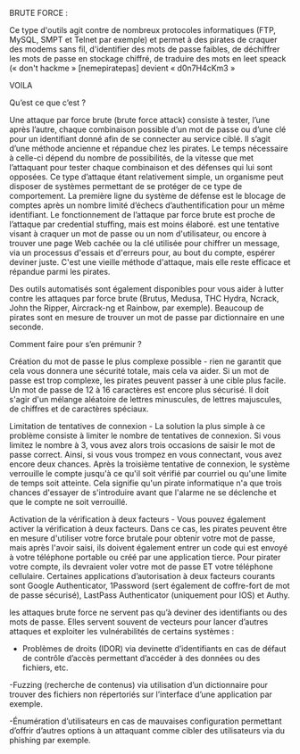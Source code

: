 BRUTE FORCE : 

Ce type d'outils agit contre de nombreux protocoles informatiques (FTP, MySQL, SMPT et Telnet par exemple) et permet à des pirates de craquer des modems sans fil, d'identifier des mots de passe faibles, de déchiffrer les mots de passe en stockage chiffré, de traduire des mots en leet speack (« don't hackme » [nemepiratepas] devient « d0n7H4cKm3 »




VOILA 

Qu’est ce que c’est ? 

Une attaque par force brute (brute force attack) consiste à tester, l’une après l’autre, chaque combinaison possible d’un mot de passe ou d’une clé pour un identifiant donné afin de se connecter au service ciblé.
Il s’agit d’une méthode ancienne et répandue chez les pirates. Le temps nécessaire à celle-ci dépend du nombre de possibilités, de la vitesse que met l’attaquant pour tester chaque combinaison et des défenses qui lui sont opposées.
Ce type d’attaque étant relativement simple, un organisme peut disposer de systèmes permettant de se protéger de ce type de comportement. La première ligne du système de défense est le blocage de comptes après un nombre limité d’échecs d’authentification pour un même identifiant.
Le fonctionnement de l’attaque par force brute est proche de l’attaque par credential stuffing, mais est moins élaboré.
est une tentative visant à craquer un mot de passe ou un nom d'utilisateur, ou encore à trouver une page Web cachée ou la clé utilisée pour chiffrer un message, via un processus d'essais et d'erreurs pour, au bout du compte, espérer deviner juste. C'est une vieille méthode d'attaque, mais elle reste efficace et répandue parmi les pirates.


Des outils automatisés sont également disponibles pour vous aider à lutter contre les attaques par force brute (Brutus, Medusa, THC Hydra, Ncrack, John the Ripper, Aircrack-ng et Rainbow, par exemple). Beaucoup de pirates sont en mesure de trouver un mot de passe par dictionnaire en une seconde.







Comment faire pour s’en prémunir ? 

Création du mot de passe le plus complexe possible - rien ne garantit que cela vous donnera une sécurité totale, mais cela va aider. Si un mot de passe est trop complexe, les pirates peuvent passer à une cible plus facile. Un mot de passe de 12 à 16 caractères est encore plus sécurisé. Il doit s'agir d'un mélange aléatoire de lettres minuscules, de lettres majuscules, de chiffres et de caractères spéciaux.

Limitation de tentatives de connexion - La solution la plus simple à ce problème consiste à limiter le nombre de tentatives de connexion. Si vous limitez le nombre à 3, vous avez alors trois occasions de saisir le mot de passe correct. Ainsi, si vous vous trompez en vous connectant, vous avez encore deux chances. Après la troisième tentative de connexion, le système verrouille le compte jusqu'à ce qu'il soit vérifié par courriel ou qu'une limite de temps soit atteinte. Cela signifie qu'un pirate informatique n'a que trois chances d'essayer de s'introduire avant que l'alarme ne se déclenche et que le compte ne soit verrouillé.

Activation de la vérification à deux facteurs - Vous pouvez également activer la vérification à deux facteurs. Dans ce cas, les pirates peuvent être en mesure d'utiliser votre force brutale pour obtenir votre mot de passe, mais après l'avoir saisi, ils doivent également entrer un code qui est envoyé à votre téléphone portable ou créé par une application tierce. Pour pirater votre compte, ils devraient voler votre mot de passe ET votre téléphone cellulaire. Certaines applications d’autorisation à deux facteurs courants sont Google Authenticator, 1Password (sert également de coffre-fort de mot de passe sécurisé), LastPass Authenticator (uniquement pour IOS) et Authy.


les attaques brute force ne servent pas qu’à deviner des identifiants ou des mots de passe. Elles servent souvent de vecteurs pour lancer d’autres attaques et exploiter les vulnérabilités de certains systèmes :

- Problèmes de droits (IDOR) via devinette d’identifiants en cas de défaut de contrôle d’accès permettant d’accéder à des données ou des fichiers, etc.

 -Fuzzing (recherche de contenus) via utilisation d’un dictionnaire pour trouver des fichiers non répertoriés sur l’interface d’une application par exemple. 

-Énumération d’utilisateurs en cas de mauvaises configuration permettant d’offrir d’autres options à un attaquant comme cibler des utilisateurs via du phishing par exemple.
